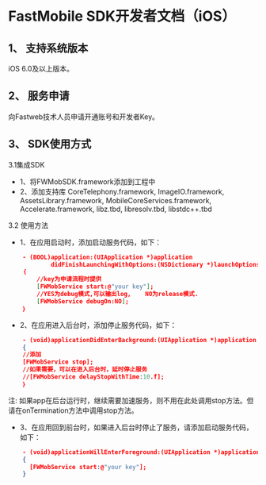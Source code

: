 FastMobile SDK开发者文档（iOS）
===

1、	支持系统版本
---
iOS 6.0及以上版本。

2、	服务申请
---
向Fastweb技术人员申请开通账号和开发者Key。


3、	SDK使用方式
---
3.1集成SDK

* 1、将FWMobSDK.framework添加到工程中 
* 2、添加支持库  CoreTelephony.framework, ImageIO.framework, AssetsLibrary.framework, MobileCoreServices.framework, Accelerate.framework, libz.tbd, libresolv.tbd, libstdc++.tbd

3.2 使用方法

* 1、在应用启动时，添加启动服务代码，如下： 

```json
	- (BOOL)application:(UIApplication *)application 
			didFinishLaunchingWithOptions:(NSDictionary *)launchOptions
	｛
		//key为申请流程时提供
    	[FWMobService start:@"your key"]; 
		//YES为debug模式,可以输出log,    NO为release模式.
		[FWMobService debugOn:NO]; 
	｝
```

* 2、在应用进入后台时，添加停止服务代码，如下：

```json
	- (void)applicationDidEnterBackground:(UIApplication *)application
	{ 
	//添加 
	[FWMobService stop];  
	//如果需要，可以在进入后台时，延时停止服务
    //[FWMobService delayStopWithTime:10.f];
	｝ 

```
  注: 如果app在后台运行时，继续需要加速服务，则不用在此处调用stop方法。但请在onTermination方法中调用stop方法。

* 3、在应用回到前台时，如果进入后台时停止了服务，请添加启动服务代码，如下：

```json
	- (void)applicationWillEnterForeground:(UIApplication *)application
	{
      [FWMobService start:@"your key"];
	}
```